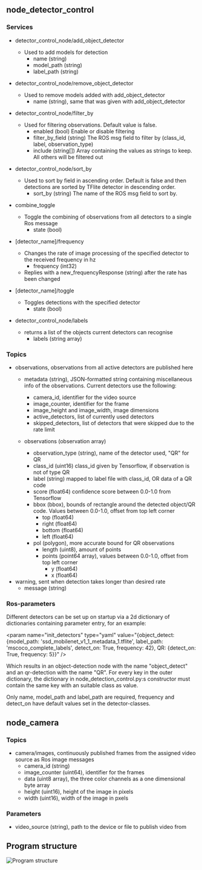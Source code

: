 ## node_detector_control

### Services

* detector_control_node/add_object_detector
  * Used to add models for detection
    * name (string)
    * model_path (string)
    * label_path (string)
* detector_control_node/remove_object_detector
  * Used to remove models added with add_object_detector
    * name (string), same that was given with add_object_detector
* detector_control_node/filter_by
  * Used for filtering observations. Default value is false.
    * enabled (bool) Enable or disable filtering
    * filter_by_field (string) The ROS msg field to filter by (class_id, label, observation_type)
    * include (string[]) Array containing the values as strings to keep. All others will be filtered out
* detector_control_node/sort_by
  * Used to sort by field in ascending order. Default is false and then detections are sorted by TFlite detector in descending order.
    * sort_by (string) The name of the ROS msg field to sort by.
* combine_toggle
  * Toggle the combining of observations from all detectors to a single Ros message
    * state (bool)
* [detector_name]/frequency
  * Changes the rate of image processing of the specified detector to the received frequency in hz
    * frequency (int32)
  * Replies with a new_frequencyResponse (string) after the rate has been changed
* [detector_name]/toggle
  * Toggles detections with the specified detector
    * state (bool)

* detector_control_node/labels
  * returns a list of the objects current detectors can recognise
  	* labels (string array)
      
### Topics

* observations, observations from all active detectors are published here
    * metadata (string), JSON-formatted string containing miscellaneous info of the observations. Current detectors use the following:
      * camera_id, identifier for the video source
      * image_counter, identifier for the frame
      * image_height and image_width, image dimensions
      * active_detectors, list of currently used detectors
      * skipped_detectors, list of detectors that were skipped due to the rate limit

    * observations (observation array)
      * observation_type (string), name of the detector used, "QR" for QR
      * class_id (uint16) class_id given by Tensorflow, if observation is not of type QR
      * label (string) mapped to label file with class_id, OR data of a QR code
      * score (float64) confidence score between 0.0-1.0 from Tensorflow 
      * bbox (bbox), bounds of rectangle around the detected object/QR code. Values between 0.0-1.0, offset from top left corner
        * top (float64)
        * right (float64)
        * bottom (float64)
        * left (float64)
      * pol (polygon), more accurate bound for QR observations
        * length (uint8), amount of points
        * points (point64 array), values between 0.0-1.0, offset from top left corner
          * y (float64)
          * x (float64)
* warning, sent when detection takes longer than desired rate
  * message (string)
  
### Ros-parameters

Different detectors can be set up on startup via a 2d dictionary of dictionaries containing parameter entry, for an example:

\<param name="init_detectors" type="yaml" value="{object_detect: {model_path: 'ssd_mobilenet_v1_1_metadata_1.tflite', label_path: 'mscoco_complete_labels', detect_on: True, frequency: 42}, QR: {detect_on: True, frequency: 5}}" /\>


Which results in an object-detection node with the name "object_detect" and an qr-detection with the name "QR". For every key in the outer dictionary, the dictionary in node_detection_control.py:s constructor must contain the same key with an suitable class as value.

Only name, model_path and label_path are required, frequency and detect_on have default values set in the detector-classes.


## node_camera

### Topics

* camera/images, continuously published frames from the assigned video source as Ros image messages
  * camera_id (string) 
  * image_counter (uint64), identifier for the frames
  * data (uint8 array), the three color channels as a one dimensional byte array
  * height (uint16), height of the image in pixels
  * width (uint16), width of the image in pxels
  
### Parameters

* video_source (string), path to the device or file to publish video from

## Program structure

![](https://raw.githubusercontent.com/Konenako/Ohtuprojekti-kesa2020/master/documentation/program_structure.png "Program structure")

